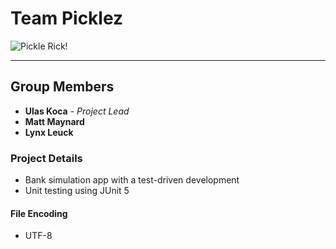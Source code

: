 # Team Picklez
![Pickle Rick!](https://styles.redditmedia.com/t5_3be77t/styles/profileIcon_gcfe0pqppkv51.jpg?width=256&height=256&crop=256:256,smart&s=491e5d8edbd6258b446495b102e6461bc5dba9d8)

----

## Group Members
* **Ulas Koca** - _Project Lead_
* **Matt Maynard**
* **Lynx Leuck**

### Project Details
* Bank simulation app with a test-driven development
* Unit testing using JUnit 5

#### File Encoding
* UTF-8
